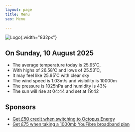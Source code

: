 ```yaml
---
layout: page
title: Menu
seo: Menu

---
```


![Logo](/images/logo.jpg){:width="832px"}

<!-- weather_marker starts -->
## On Sunday, 10 August 2025

- The average temperature today is 25.95˚C,
- With highs of 26.58˚C and lows of 25.53˚C,
- It may feel like 25.95˚C with clear sky
- The wind speed is 1.03m/s and visibility is 10000m
- The pressure is 1025hPa and humidity is 43%
- The sun will rise at 04:44 and set at 19:42

<!-- weather_marker ends -->

## Sponsors

- [Get £50 credit when switching to Octopus Energy](https://bit.ly/3oD1nnS)
- [Get £75 when taking a 1000mb YouFibre broadband plan](https://aklam.io/91zWhU?)

